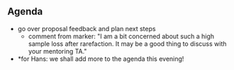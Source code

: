 ## Agenda
- go over proposal feedback and plan next steps
  - comment from marker:  "I am a bit concerned about such a high sample loss after rarefaction. It may be a good thing to discuss with your mentoring TA." 
- *for Hans: we shall add more to the agenda this evening! 
